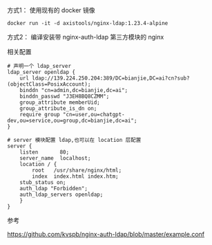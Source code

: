方式1： 使用现有的 docker 镜像

```
docker run -it -d axistools/nginx-ldap:1.23.4-alpine
```



方式2： 编译安装带 nginx-auth-ldap 第三方模块的 nginx



相关配置 

```
# 声明一个 ldap_server
ldap_server openldap {
    url ldap://139.224.250.204:389/DC=bianjie,DC=ai?cn?sub?(objectClass=PosixAccount);
    binddn "cn=admin,dc=bianjie,dc=ai";
    binddn_passwd "J3EH8BQ8CZMM";
    group_attribute memberUid;
    group_attribute_is_dn on;
    require group "cn=user,ou=chatgpt-dev,ou=service,ou=group,dc=bianjie,dc=ai";
}

# server 模块配置 ldap,也可以在 location 层配置
server {
    listen       80;
    server_name  localhost;
    location / {
        root   /usr/share/nginx/html;
        index  index.html index.htm;
    stub_status on;
    auth_ldap "Forbidden";
    auth_ldap_servers openldap;
    }
}
```

参考

https://github.com/kvspb/nginx-auth-ldap/blob/master/example.conf